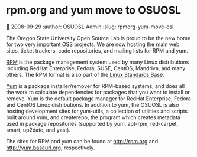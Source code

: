 rpm.org and yum move to OSUOSL
==============================
:date: 2008-09-29
:author: OSUOSL Admin
:slug: rpmorg-yum-move-osl

The Oregon State University Open Source Lab is proud to be the new home for two
very important OSS projects. We are now hosting the main web sites, ticket
trackers, code repositories, and mailing lists for RPM and yum.

[RPM](http://rpm.org/) is the package management system used by many Linux distributions
including RedHat Enterprise, Fedora, SUSE, CentOS, Mandriva, and many others.
The RPM format is also part of the [Linux Standards Base](http://www.linuxfoundation.org/en/Specifications).

[Yum](http://yum.baseurl.org/) is a package installer/remover for RPM-based systems, and does all the
work to calculate dependencies for packages that you want to install or remove.
Yum is the default package manager for RedHat Enterprise, Fedora and CentOS
Linux distributions. In addition to yum, the OSUOSL is also hosting development
sites for yum-utils, a collection of utilities and scripts built around yum, and
createrepo, the program which creates metadata used in package repositories
(supported by yum, apt-rpm, red-carpet, smart, up2date, and yast).

The sites for RPM and yum can be found at http://rpm.org and
http://yum.baseurl.org, respectively.




